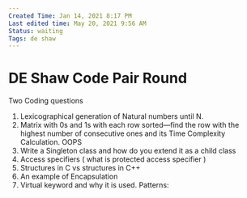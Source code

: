 ```yaml
---
Created Time: Jan 14, 2021 8:17 PM
Last edited time: May 20, 2021 9:56 AM
Status: waiting
Tags: de shaw
---
```


# DE Shaw Code Pair Round

Two Coding questions 
1. Lexicographical generation of Natural numbers until N.
2. Matrix with 0s and 1s with each row sorted—find the row with the highest number of consecutive ones and its Time Complexity Calculation.
OOPS
1. Write a Singleton class and how do you extend it as a child class
2. Access specifiers ( what is protected access specifier )
3. Structures in C vs structures in C++
4.  An example of Encapsulation
5. Virtual keyword and why it is used.
Patterns: 